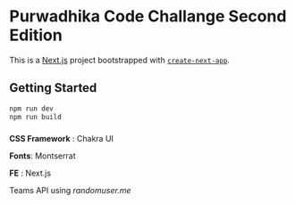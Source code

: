 # Purwadhika Code Challange Second Edition  

This is a [Next.js](https://nextjs.org/) project bootstrapped with [`create-next-app`](https://github.com/vercel/next.js/tree/canary/packages/create-next-app).

## Getting Started

```bash
npm run dev
npm run build
```

###
**CSS Framework** : Chakra UI

**Fonts**: Montserrat

**FE** : Next.js

Teams API using _randomuser.me_
